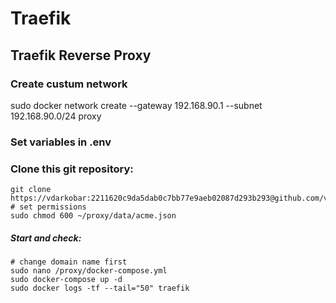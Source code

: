 # Traefik
## Traefik Reverse Proxy

### Create custum network 
sudo docker network create --gateway 192.168.90.1 --subnet 192.168.90.0/24 proxy

### Set variables in .env

### Clone this git repository:
```
git clone https://vdarkobar:2211620c9da5dab0c7bb77e9aeb02087d293b293@github.com/vdarkobar/proxy.git
# set permissions
sudo chmod 600 ~/proxy/data/acme.json
```
##### Start and check:
```
# change domain name first
sudo nano /proxy/docker-compose.yml 
sudo docker-compose up -d
sudo docker logs -tf --tail="50" traefik
```
